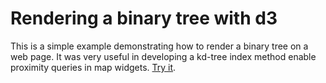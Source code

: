 # Rendering a binary tree with d3

This is a simple example demonstrating how to render a binary tree on a web page. It was very useful in developing a kd-tree index method enable proximity queries in map widgets.
[Try it](http://htmlpreview.github.io/?https://github.com/selkovjr/web-gui-snippets/blob/master/d3-binary-tree/d3-binary-tree.html).
